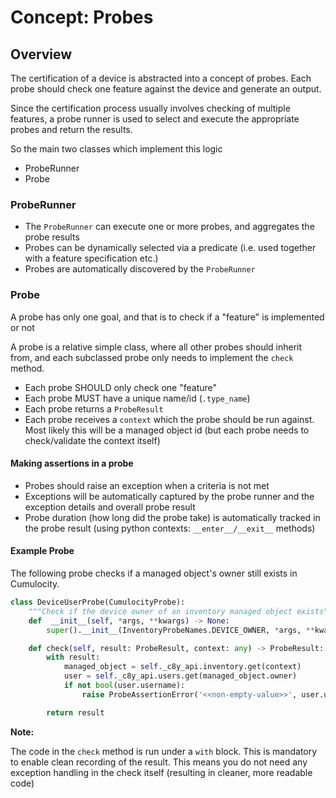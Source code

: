 # Concept: Probes

## Overview

The certification of a device is abstracted into a concept of probes. Each probe should check one feature against the device and generate an output.

Since the certification process usually involves checking of multiple features, a probe runner is used to select and execute the appropriate probes and return the results.

So the main two classes which implement this logic 

* ProbeRunner
* Probe

### ProbeRunner

* The `ProbeRunner` can execute one or more probes, and aggregates the probe results
* Probes can be dynamically selected via a predicate (i.e. used together with a feature specification etc.)
* Probes are automatically discovered by the `ProbeRunner`


### Probe

A probe has only one goal, and that is to check if a "feature" is implemented or not

A probe is a relative simple class, where all other probes should inherit from, and each subclassed probe only needs to implement the `check` method.

* Each probe SHOULD only check one "feature"
* Each probe MUST have a unique name/id (`.type_name`)
* Each probe returns a `ProbeResult`
* Each probe receives a `context` which the probe should be run against. Most likely this will be a managed object id (but each probe needs to check/validate the context itself)

#### Making assertions in a probe

* Probes should raise an exception when a criteria is not met
* Exceptions will be automatically captured by the probe runner and the exception details and overall probe result
* Probe duration (how long did the probe take) is automatically tracked in the probe result (using python contexts: `__enter__/__exit__` methods)

#### Example Probe

The following probe checks if a managed object's owner still exists in Cumulocity.

```python
class DeviceUserProbe(CumulocityProbe):
    """Check if the device owner of an inventory managed object exists"""
    def  __init__(self, *args, **kwargs) -> None:
        super().__init__(InventoryProbeNames.DEVICE_OWNER, *args, **kwargs)

    def check(self, result: ProbeResult, context: any) -> ProbeResult:
        with result:
            managed_object = self._c8y_api.inventory.get(context)
            user = self._c8y_api.users.get(managed_object.owner)
            if not bool(user.username):
                raise ProbeAssertionError('<<non-empty-value>>', user.username, 'Missing owner')

        return result
```

**Note:**

The code in the `check` method is run under a `with` block. This is mandatory to enable clean recording of the result. This means you do not need any exception handling in the check itself (resulting in cleaner, more readable code)

